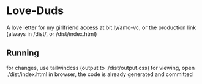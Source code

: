 # Love-Duds
 A love letter for my girlfriend
 access at bit.ly/amo-vc, or the production link (always in /dist/, or /dist/index.html)

## Running
 for changes, use tailwindcss (output to ./dist/output.css)
 for viewing, open ./dist/index.html in browser, the code is already generated and committed

